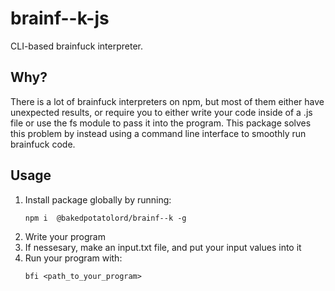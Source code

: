 # brainf--k-js
CLI-based brainfuck interpreter.

## Why?
There is a lot of brainfuck interpreters on npm, but most of them either have unexpected results, or require you to either write your code inside of a .js file or use the fs module to pass it into the program. This package solves this problem by instead using a command line interface to smoothly run brainfuck code.

## Usage
<ol>
  <li>Install package globally by running:

  `npm i  @bakedpotatolord/brainf--k -g`
  </li>
  <li>Write your program </li>
  <li>If nessesary, make an input.txt file, and put your input values into it</li>
  <li>Run your program with:
  
  `bfi <path_to_your_program>`
  </li>
<ol>
